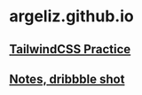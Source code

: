 argeliz.github.io
=================

[TailwindCSS Practice](https://argeliz.github.io/intercomclone/)
---------------

[Notes, dribbble shot](https://argeliz.github.io/notes-dribbble/)
---------------





